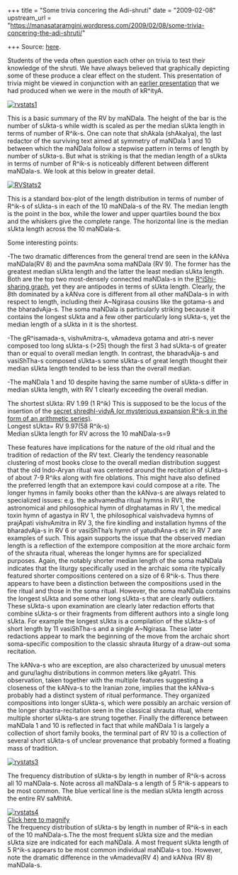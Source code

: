 +++
title = "Some trivia concering the Adi-shruti"
date = "2009-02-08"
upstream_url = "https://manasataramgini.wordpress.com/2009/02/08/some-trivia-concering-the-adi-shruti/"

+++
Source: [here](https://manasataramgini.wordpress.com/2009/02/08/some-trivia-concering-the-adi-shruti/).

Students of the veda often question each other on trivia to test their
knowledge of the shruti. We have always believed that graphically
depicting some of these produce a clear effect on the student. This
presentation of trivia might be viewed in conjunction with an [earlier
presentation](https://manasataramgini.wordpress.com/2007/10/27/the-mandala-graph-for-rishi-sharing/)
that we had produced when we were in the mouth of kR^ityA.

[![rvstats1](https://i0.wp.com/farm4.static.flickr.com/3486/3262607608_65182ed3d6.jpg)](http://www.flickr.com/photos/24766652@N05/3262607608/ "rvstats1 by somasushma, on Flickr")

This is a basic summary of the RV by maNDala. The height of the bar is
the number of sUkta-s while width is scaled as per the median sUkta
length in terms of number of R^ik-s. One can note that shAkala
(shAkalya), the last redactor of the surviving text aimed at symmetry of
maNDala 1 and 10 between which the maNDala follow a stepwise pattern in
terms of length by number of sUkta-s. But what is striking is that the
median length of a sUkta in terms of number of R^ik-s is noticeably
different between different maNDala-s. We look at this below in greater
detail.

[![RVStats2](https://i1.wp.com/farm2.static.flickr.com/1387/3264672495_7c17f1dce5.jpg)](http://www.flickr.com/photos/24766652@N05/3264672495/ "RVStats2 by somasushma, on Flickr")

This is a standard box-plot of the length distribution in terms of
number of R^ik-s of sUkta-s in each of the 10 maNDala-s of the RV. The
median length is the point in the box, while the lower and upper
quartiles bound the box and the whiskers give the complete range. The
horizontal line is the median sUkta length across the 10 maNDala-s.

Some interesting points:

-The two dramatic differences from the general trend are seen in the
kANva maNDala(RV 8) and the pavmAna soma maNDala (RV 9). The former has
the greatest median sUkta length and the latter the least median sUkta
length. Both are the top two most-densely connected maNDala-s in the
[R^iShi-sharing
graph](https://manasataramgini.wordpress.com/2007/10/27/the-mandala-graph-for-rishi-sharing/),
yet they are antipodes in terms of sUkta length. Clearly, the 8th
dominated by a kANva core is different from all other maNDala-s in with
respect to length, including their A\~Ngirasa cousins like the gotama-s
and the bharadvAja-s. The soma maNDala is particularly striking because
it contains the longest sUkta and a few other particularly long sUkta-s,
yet the median length of a sUkta in it is the shortest.

-The gR^isamada-s, vishvAmitra-s, vAmadeva gotama and atri-s never
composed too long sUkta-s (>25) though the first 3 had sUkta-s of
greater than or equal to overall median length. In contrast, the
bharadvAja-s and vasiShTha-s composed sUkta-s some sUkta-s of great
length thought their median sUkta length tended to be less than the
overall median.

-The maNDala 1 and 10 despite having the same number of sUkta-s differ
in median sUkta length, with RV 1 clearly exceeding the overall median.

The shortest sUkta: RV 1.99 (1 R^ik) This is supposed to be the locus of
the insertion of the [secret shredhI-vidyA (or mysterious expansion
R^ik-s in the form of an arithmetic
series)](https://manasataramgini.wordpress.com/2006/03/11/jatavedase-and-shredhi-vyavahara/).  
Longest sUkta= RV 9.97(58 R^ik-s)  
Median sUkta length for RV across the 10 maNDala-s=9

These features have implications for the nature of the old ritual and
the tradition of redaction of the RV text. Clearly the tendency
reasonable clustering of most books close to the overall median
distribution suggest that the old Indo-Aryan ritual was centered around
the recitation of sUkta-s of about 7-9 R^iks along with fire oblations.
This might have also defined the preferred length that an extempore kavi
could compose at a rite. The longer hymns in family books other than the
kANva-s are always related to specialized issues: e.g. the ashvamedha
ritual hymns in RV1, the astronomical and philosophical hymn of
dIrghatamas in RV 1, the medical toxin hymn of agastya in RV 1, the
philosophical vaishvadeva hymns of prajApati vishvAmitra in RV 3, the
fire kindling and installation hymns of the bharadvAja-s in RV 6 or
vasiShTha’s hymn of yatudhAna-s etc in RV 7 are examples of such. This
again supports the issue that the observed median length is a reflection
of the extempore composition at the more archaic form of the shrauta
ritual, whereas the longer hymns are for specialized purposes. Again,
the notably shorter median length of the soma maNDala indicates that the
liturgy specifically used in the archaic soma rite typically featured
shorter compositions centered on a size of 6 R^ik-s. Thus there appears
to have been a distinction between the compositions used in the fire
ritual and those in the soma ritual. However, the soma maNDala contains
the longest sUkta and some other long sUkta-s that are clearly outliers.
These sUkta-s upon examination are clearly later redaction efforts that
combine sUkta-s or their fragments from different authors into a single
long sUkta. For example the longest sUkta is a compilation of the
sUkta-s of short length by 11 vasiShTha-s and a single A\~Ngirasa. These
later redactions appear to mark the beginning of the move from the
archaic short soma-specific composition to the classic shrauta liturgy
of a draw-out soma recitation.

The kANva-s who are exception, are also characterized by unusual meters
and guru/laghu distributions in common meters like gAyatrI. This
observation, taken together with the multiple features suggesting a
closeness of the kANva-s to the Iranian zone, implies that the kANva-s
probably had a distinct system of ritual performance. They organized
compositions into longer sUkta-s, which were possibly an archaic version
of the longer shastra-recitation seen in the classical shrauta ritual,
where multiple shorter sUkta-s are strung together. Finally the
difference between maNDala 1 and 10 is reflected in fact that while
maNDala 1 is largely a collection of short family books, the terminal
part of RV 10 is a collection of several short sUkta-s of unclear
provenance that probably formed a floating mass of tradition.

[![rvstats3](https://i0.wp.com/farm2.static.flickr.com/1206/3264794055_a938f3d251.jpg)](http://www.flickr.com/photos/24766652@N05/3264794055/ "rvstats3 by somasushma, on Flickr")

The frequency distribution of sUkta-s by length in number of R^ik-s
across all 10 maNDala-s. Note across all maNDala-s a length of 5 R^ik-s
appears to be most common. The blue vertical line is the median sUkta
length across the entire RV saMhitA.

[![rvstats4](https://i1.wp.com/farm4.static.flickr.com/3523/3267448529_a66e4eeb24.jpg)](http://www.flickr.com/photos/24766652@N05/3267448529/ "rvstats4 by somasushma, on Flickr")  
[Click here to
magnify](http://farm4.static.flickr.com/3523/3267448529_a66e4eeb24_b.jpg)  
The frequency distribution of sUkta-s by length in number of R^ik-s in
each of the 10 maNDala-s.The the most frequent sUkta size and the median
sUkta size are indicated for each maNDala. A most frequent sUkta length
of 5 R^ik-s appears to be most common individual maNDala-s too. However,
note the dramatic difference in the vAmadeva(RV 4) and kANva (RV 8)
maNDala-s.

